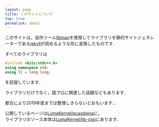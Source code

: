 ```yaml
---
layout: page
title: このサイトについて
top: true
permalink: about
---
```


このサイトは，自作ツール[libman](https://github.com/LumaKernel/lib-manager)を使用してライブラリを静的サイトジェネレーターである[jekyll](https://github.com/jekyll/jekyll)が読めるような形に変換したものです．

すべてのライブラリは

```cpp
#include <bits/stdc++.h>
using namespace std;
using ll = long long;
```

を前提しています．

ライブラリだけでなく，競プロに関連した話題などもあります．

都合により2019年度までは整理しきらないとおもいます…

公開しているページは[LumaKernel/ecasdqina](https://github.com/LumaKernel/ecasdqina)に，  
ライブラリのソース本体は[LumaKernel/lib-cpp](https://github.com/LumaKernel/lib-cpp)にあります．
